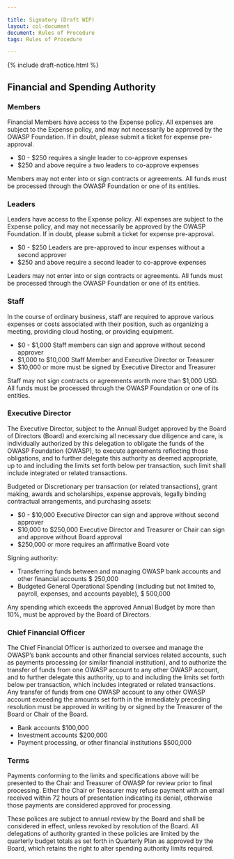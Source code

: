 ```yaml
---

title: Signatory (Draft WIP)
layout: col-document
document: Rules of Procedure
tags: Rules of Procedure

---
```


{% include draft-notice.html %}

## Financial and Spending Authority

### Members

Financial Members have access to the Expense policy. All expenses are subject to the Expense policy, and may not necessarily be approved by the OWASP Foundation. If in doubt, please submit a ticket for expense pre-approval.

- $0 - $250 requires a single leader to co-approve expenses
- $250 and above require a two leaders to co-approve expenses

Members may not enter into or sign contracts or agreements. All funds must be processed through the OWASP Foundation or one of its entities.

### Leaders

Leaders have access to the Expense policy. All expenses are subject to the Expense policy, and may not necessarily be approved by the OWASP Foundation. If in doubt, please submit a ticket for expense pre-approval.

- $0 - $250 Leaders are pre-approved to incur expenses without a second approver
- $250 and above require a second leader to co-approve expenses

Leaders may not enter into or sign contracts or agreements. All funds must be processed through the OWASP Foundation or one of its entities.

### Staff

In the course of ordinary business, staff are required to approve various expenses or costs associated with their position, such as organizing a meeting, providing cloud hosting, or providing equipment.

- $0 - $1,000 Staff members can sign and approve without second approver
- $1,000 to $10,000 Staff Member and Executive Director or Treasurer
- $10,000 or more must be signed by Executive Director and Treasurer

Staff may not sign contracts or agreements worth more than $1,000 USD. All funds must be processed through the OWASP Foundation or one of its entities.

### Executive Director

The Executive Director, subject to the Annual Budget approved by the Board of Directors (Board) and exercising all necessary due diligence and care, is individually authorized by this delegation to obligate the funds of the OWASP Foundation (OWASP), to execute agreements reflecting those obligations, and to further delegate this authority as deemed appropriate, up to and including the limits set forth below per transaction, such limit shall include integrated or related transactions.

Budgeted or Discretionary per transaction (or related transactions), grant making, awards and scholarships, expense approvals, legally binding contractual arrangements, and purchasing assets:

- $0 - $10,000 Executive Director can sign and approve without second approver
- $10,000 to $250,000 Executive Director and Treasurer or Chair can sign and approve without Board approval
- $250,000 or more requires an affirmative Board vote

Signing authority:

- Transferring funds between and managing OWASP bank accounts and other financial accounts $ 250,000
- Budgeted General Operational Spending (including but not limited to, payroll, expenses, and accounts payable), $ 500,000

Any spending which exceeds the approved Annual Budget by more than 10%, must be approved by the Board of Directors.

### Chief Financial Officer

The Chief Financial Officer is authorized to oversee and manage the OWASP’s bank accounts and other financial services related accounts, such as payments processing (or similar financial institution), and to authorize the transfer of funds from one OWASP account to any other OWASP account, and to further delegate this authority, up to and including the limits set forth below per transaction, which includes integrated or related transactions.
Any transfer of funds from one OWASP account to any other OWASP account exceeding the amounts set forth in the immediately preceding resolution must be approved in writing by or signed by the Treasurer of the Board or Chair of the Board.

- Bank accounts $100,000
- Investment accounts $200,000
- Payment processing, or other financial institutions $500,000

### Terms

Payments conforming to the limits and specifications above will be presented to the Chair and Treasurer of OWASP for review prior to final processing. Either the Chair or Treasurer may refuse payment with an email received within 72 hours of presentation indicating its denial, otherwise those payments are considered approved for processing.

These polices are subject to annual review by the Board and shall be considered in effect, unless revoked by resolution of the Board. All delegations of authority granted in these policies are limited by the quarterly budget totals as set forth in Quarterly Plan as approved by the Board, which retains the right to alter spending authority limits required.
